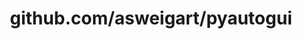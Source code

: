 ---
layout: post
title: github.com/asweigart/pyautogui
categories: link
tags: [انگلیسی, برنامه‌نویسی]
---